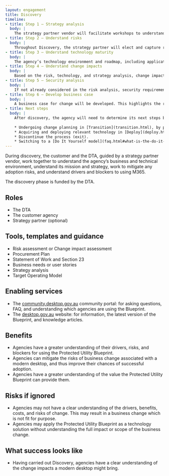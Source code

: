 ```yaml
---
layout: engagement 
title: Discovery 
timeline: 
- title: Step 1 – Strategy analysis 
  body: | 
    The strategy partner vendor will facilitate workshops to understand the business and ICT environment that the agency operates in. A people, process, and technology (POPIT) analysis will be conducted.  
- title: Step 2 – Understand risks  
  body: | 
    Throughout Discovery, the strategy partner will elect and capture risks and change impacts associated with adopting a modern desktop based on the Blueprint. A SWOT analysis may assist this understanding.  
- title: Step 3 – Understand technology maturity 
  body: | 
    The agency’s technology environment and roadmap, including applications, licensing, hardware & peripherals, and technical support will be assessed. This technology environment will be compared to the Blueprint design.   
- title: Step 4 – Understand change impacts  
  body: | 
    Based on the risk, technology, and strategy analysis, change impacts will be captured in a change impact assessment.
- title: Step 5 – Security analysis 
  body: | 
    If not already considered in the risk analysis, security requirements and obligations will be assessed against the Blueprint and relevant [Protected Security Policy Framework (PSPF)](https://www.protectivesecurity.gov.au/) policies.   
- title: Step 6 – Develop business case 
  body: | 
    A business case for change will be developed. This highlights the recommended path forward in terms of a) technology b) business change. It will also contain relevant high-level options, costs, benefits, disbenefits, assumptions and constraints.  
- title: Next steps  
  body: | 
    After discovery, the agency will need to determine its next steps based on the change impact assessment and associated recommendations. This may include, for example: 
    
    * Undergoing change planning in [Transition](transition.html), by partnering with the DTA in a [Do it with you](faq.html#what-is-the-do-it-with-you-model) model. 
    * Acquiring and deploying relevant technology in [Deploy](deploy.html). 
    * Discontinue the process (exit). 
    * Switching to a [Do It Yourself model](faq.html#what-is-the-do-it-yourself-model) and undertaking their own change management and technology journey to use the Blueprint.    
--- 
```


During discovery, the customer and the DTA, guided by a strategy partner vendor, work together to understand the agency’s business and technical environment, understand its mission and strategy, work to mitigate any adoption risks, and understand drivers and blockers to using M365. 

The discovery phase is funded by the DTA.  

## Roles 

* The DTA
* The customer agency
* Strategy partner (optional) 

## Tools, templates and guidance 

* Risk assessment or Change impact assessment
* Procurement Plan
* Statement of Work and Section 23
* Business needs or user stories
* Strategy analysis
* Target Operating Model

## Enabling services 

* The [community.desktop.gov.au](https://community.desktop.gov.au/) community portal: for asking questions, FAQ, and understanding which agencies are using the Blueprint.  
* The [desktop.gov.au](https://desktop.gov.au/) website: for information, the latest version of the Blueprint, and knowledge articles.   

## Benefits 

* Agencies have a greater understanding of their drivers, risks, and blockers for using the Protected Utility Blueprint. 
* Agencies can mitigate the risks of business change associated with a modern desktop, and thus improve their chances of successful adoption.   
* Agencies have a greater understanding of the value the Protected Utility Blueprint can provide them. 

## Risks if ignored 

* Agencies may not have a clear understanding of the drivers, benefits, costs, and risks of change. This may result in a business change which is not fit for purpose.  
* Agencies may apply the Protected Utility Blueprint as a technology solution without understanding the full impact or scope of the business change.  

## What success looks like  

* Having carried out Discovery, agencies have a clear understanding of the change impacts a modern desktop might bring.  
